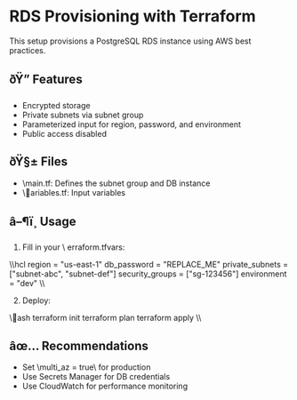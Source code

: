 ﻿# RDS Provisioning with Terraform

This setup provisions a PostgreSQL RDS instance using AWS best practices.

## ðŸ” Features

- Encrypted storage
- Private subnets via subnet group
- Parameterized input for region, password, and environment
- Public access disabled

## ðŸ§± Files

- \main.tf\: Defines the subnet group and DB instance
- \ariables.tf\: Input variables

## â–¶ï¸ Usage

1. Fill in your \	erraform.tfvars\:

\\\hcl
region           = \"us-east-1\"
db_password      = \"REPLACE_ME\"
private_subnets  = [\"subnet-abc\", \"subnet-def\"]
security_groups  = [\"sg-123456\"]
environment      = \"dev\"
\\\

2. Deploy:

\\\ash
terraform init
terraform plan
terraform apply
\\\

## âœ… Recommendations

- Set \multi_az = true\ for production
- Use Secrets Manager for DB credentials
- Use CloudWatch for performance monitoring
